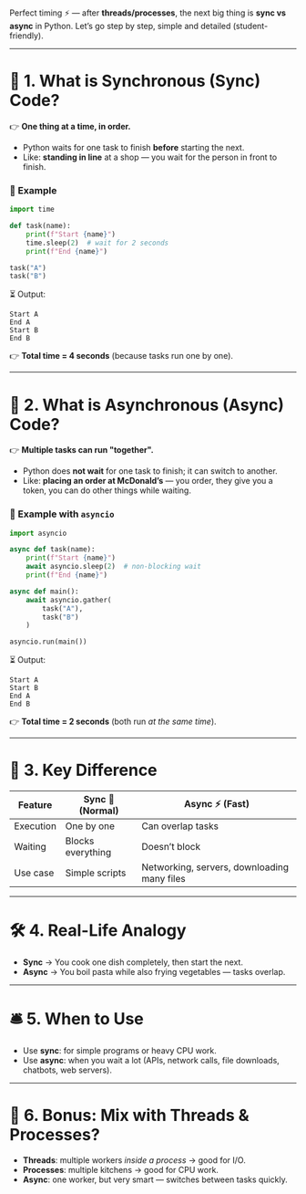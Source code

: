 Perfect timing ⚡ — after **threads/processes**, the next big thing is **sync vs async** in Python.
Let’s go step by step, simple and detailed (student-friendly).

---

# 🧩 1. What is **Synchronous (Sync) Code**?

👉 **One thing at a time, in order.**

* Python waits for one task to finish **before** starting the next.
* Like: **standing in line** at a shop — you wait for the person in front to finish.

### 🐍 Example

```python
import time

def task(name):
    print(f"Start {name}")
    time.sleep(2)  # wait for 2 seconds
    print(f"End {name}")

task("A")
task("B")
```

⏳ Output:

```
Start A
End A
Start B
End B
```

👉 **Total time = 4 seconds** (because tasks run one by one).

---

# 🧩 2. What is **Asynchronous (Async) Code**?

👉 **Multiple tasks can run "together".**

* Python does **not wait** for one task to finish; it can switch to another.
* Like: **placing an order at McDonald’s** — you order, they give you a token, you can do other things while waiting.

### 🐍 Example with `asyncio`

```python
import asyncio

async def task(name):
    print(f"Start {name}")
    await asyncio.sleep(2)  # non-blocking wait
    print(f"End {name}")

async def main():
    await asyncio.gather(
        task("A"),
        task("B")
    )

asyncio.run(main())
```

⏳ Output:

```
Start A
Start B
End A
End B
```

👉 **Total time = 2 seconds** (both run *at the same time*).

---

# 🔑 3. Key Difference

| Feature   | Sync 🐢 (Normal)  | Async ⚡ (Fast)                              |
| --------- | ----------------- | ------------------------------------------- |
| Execution | One by one        | Can overlap tasks                           |
| Waiting   | Blocks everything | Doesn’t block                               |
| Use case  | Simple scripts    | Networking, servers, downloading many files |

---

# 🛠️ 4. Real-Life Analogy

* **Sync** → You cook one dish completely, then start the next.
* **Async** → You boil pasta while also frying vegetables — tasks overlap.

---

# 🛎️ 5. When to Use

* Use **sync**: for simple programs or heavy CPU work.
* Use **async**: when you wait a lot (APIs, network calls, file downloads, chatbots, web servers).

---

# 🔄 6. Bonus: Mix with Threads & Processes?

* **Threads**: multiple workers *inside a process* → good for I/O.
* **Processes**: multiple kitchens → good for CPU work.
* **Async**: one worker, but very smart — switches between tasks quickly.

